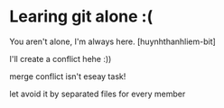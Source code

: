 # Learing git alone :(

You  aren't alone, I'm always here. [huynhthanhliem-bit]

I'll create a conflict hehe :))

merge conflict isn't eseay task!

let avoid it by separated files for every member
